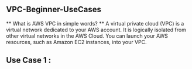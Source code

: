 ## VPC-Beginner-UseCases

** What is AWS VPC in simple words? **
A virtual private cloud (VPC) is a virtual network dedicated to your AWS account. It is logically isolated from other virtual networks in the AWS Cloud. You can launch your AWS resources, such as Amazon EC2 instances, into your VPC.


## Use Case 1 :
